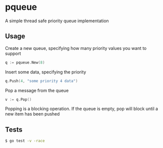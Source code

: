 # pqueue
A simple thread safe priority queue implementation

## Usage

Create a new queue, specifying how many priority values you want to support
```go
q := pqueue.New(8)
```

Insert some data, specifying the priority
```go
q.Push(4, "some priority 4 data")
```

Pop a message from the queue
```go
v := q.Pop()
```

Popping is a blocking operation. If the queue is empty, pop will block until a new item has been pushed


## Tests

```sh
$ go test -v -race 
```
